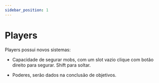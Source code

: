 ```yaml
---
sidebar_position: 1
---
```


# Players

Players possui novos sistemas:

- Capacidade de segurar mobs, com um slot vazio clique com botão direito para segurar.
  Shift para soltar.

- Poderes, serão dados na conclusão de objetivos.